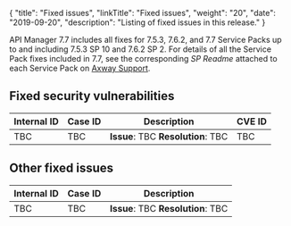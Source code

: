 {
    "title": "Fixed issues",
    "linkTitle": "Fixed issues",
    "weight": "20",
    "date": "2019-09-20",
    "description": "Listing of fixed issues in this release."
}

<!-- TODO Update this statement with the versions and SP numbers for 7.7 -->

API Manager 7.7 includes all fixes for 7.5.3, 7.6.2, and 7.7 Service Packs up to and including 7.5.3 SP 10 and 7.6.2 SP 2. For details of all the Service Pack fixes included in 7.7, see the corresponding _SP Readme_ attached to each Service Pack on [Axway Support](https://support.axway.com).

## Fixed security vulnerabilities

<!-- TODO copy and paste the list from confluence -->

|Internal ID |Case ID |Description |CVE ID|
|--------- |--- |--- |--- |
|TBC |TBC |**Issue**: TBC **Resolution**: TBC| TBC |
  
## Other fixed issues

<!-- TODO copy and paste the list from confluence -->

|Internal ID |Case ID  |Description |
|--- |--- |--- |
|TBC |TBC |**Issue**: TBC **Resolution**: TBC| TBC |
